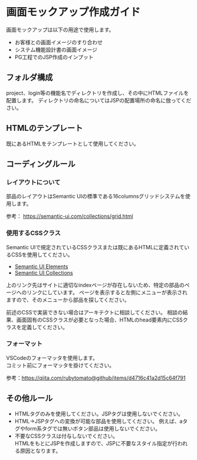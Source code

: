 # 画面モックアップ作成ガイド

画面モックアップは以下の用途で使用します。

- お客様との画面イメージのすり合わせ
- システム機能設計書の画面イメージ
- PG工程でのJSP作成のインプット

## フォルダ構成

project、login等の機能名でディレクトリを作成し、その中にHTMLファイルを配置します。
ディレクトリの命名についてはJSPの配置場所の命名に倣ってください。

## HTMLのテンプレート

既にあるHTMLをテンプレートとして使用してください。

## コーディングルール

### レイアウトについて

部品のレイアウトはSemantic UIの標準である16columnsグリッドシステムを使用します。

参考： https://semantic-ui.com/collections/grid.html

### 使用するCSSクラス

Semantic UIで規定されているCSSクラスまたは既にあるHTMLに定義されているCSSを使用してください。

- [Semantic UI Elements](https://semantic-ui.com/elements/button.html)
- [Semantic UI Collections](https://semantic-ui.com/collections/form.html)

上のリンク先はサイトに適切なindexページが存在しないため、特定の部品のページへのリンクにしています。 
ページを表示すると左側にメニューが表示されますので、そのメニューから部品を探してください。

前述のCSSで実装できない場合はアーキテクトに相談してください。 
相談の結果、画面固有のCSSクラスが必要となった場合、HTMLのhead要素内にCSSクラスを定義してください。

### フォーマット

VSCodeのフォーマッタを使用します。  
コミット前にフォーマッタを掛けてください。

参考：https://qiita.com/rubytomato@github/items/d4716c41a2d15c64f791

## その他ルール

- HTMLタグのみを使用してください。JSPタグは使用しないでください。
- HTML→JSPタグへの変換が可能な部品を使用してください。
  例えば、aタグやform系タグでは無いボタン部品は使用しないでください。
- 不要なCSSクラスは付与しないでください。  
  HTMLをもとにJSPを作成しますので、JSPに不要なスタイル指定が行われる原因となります。

